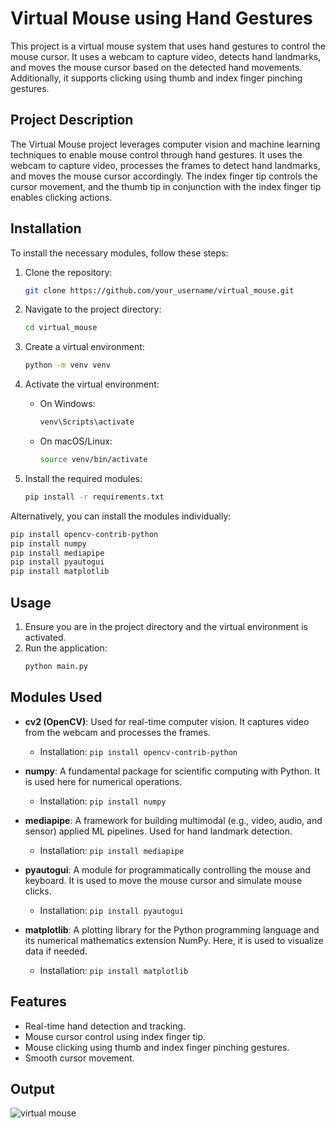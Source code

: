 

# Virtual Mouse using Hand Gestures

This project is a virtual mouse system that uses hand gestures to control the mouse cursor. It uses a webcam to capture video, detects hand landmarks, and moves the mouse cursor based on the detected hand movements. Additionally, it supports clicking using thumb and index finger pinching gestures.

## Project Description

The Virtual Mouse project leverages computer vision and machine learning techniques to enable mouse control through hand gestures. It uses the webcam to capture video, processes the frames to detect hand landmarks, and moves the mouse cursor accordingly. The index finger tip controls the cursor movement, and the thumb tip in conjunction with the index finger tip enables clicking actions.

## Installation

To install the necessary modules, follow these steps:

1. Clone the repository:
   ```bash
   git clone https://github.com/your_username/virtual_mouse.git
   ```

2. Navigate to the project directory:
   ```bash
   cd virtual_mouse
   ```

3. Create a virtual environment:
   ```bash
   python -m venv venv
   ```

4. Activate the virtual environment:
   - On Windows:
     ```bash
     venv\Scripts\activate
     ```
   - On macOS/Linux:
     ```bash
     source venv/bin/activate
     ```

5. Install the required modules:
   ```bash
   pip install -r requirements.txt
   ```

Alternatively, you can install the modules individually:
```bash
pip install opencv-contrib-python
pip install numpy
pip install mediapipe
pip install pyautogui
pip install matplotlib
```

## Usage

1. Ensure you are in the project directory and the virtual environment is activated.
2. Run the application:
   ```bash
   python main.py
   ```


## Modules Used

- **cv2 (OpenCV)**: Used for real-time computer vision. It captures video from the webcam and processes the frames.
  - Installation: `pip install opencv-contrib-python`
  
- **numpy**: A fundamental package for scientific computing with Python. It is used here for numerical operations.
  - Installation: `pip install numpy`
  
- **mediapipe**: A framework for building multimodal (e.g., video, audio, and sensor) applied ML pipelines. Used for hand landmark detection.
  - Installation: `pip install mediapipe`
  
- **pyautogui**: A module for programmatically controlling the mouse and keyboard. It is used to move the mouse cursor and simulate mouse clicks.
  - Installation: `pip install pyautogui`
  
- **matplotlib**: A plotting library for the Python programming language and its numerical mathematics extension NumPy. Here, it is used to visualize data if needed.
  - Installation: `pip install matplotlib`

## Features

- Real-time hand detection and tracking.
- Mouse cursor control using index finger tip.
- Mouse clicking using thumb and index finger pinching gestures.
- Smooth cursor movement.

## Output

![virtual mouse](https://github.com/Vineet90x/Virtual-mouse-control/assets/78544085/7554fec7-2910-4bea-bb50-b9ae1d971b31)


